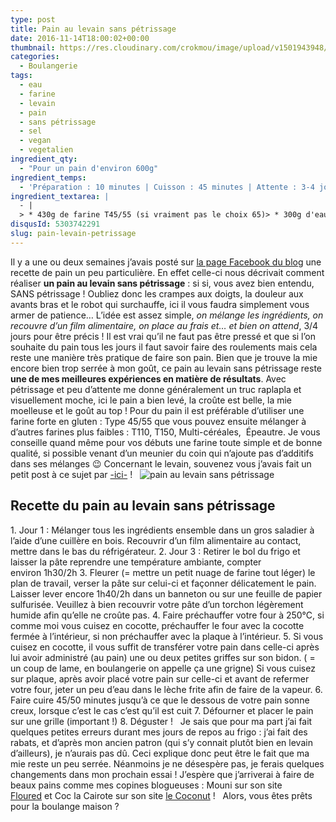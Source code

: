 ```yaml
---
type: post
title: Pain au levain sans pétrissage
date: 2016-11-14T18:00:02+00:00
thumbnail: https://res.cloudinary.com/crokmou/image/upload/v1501943948/pain-levain-sans-petrissage-boulangerie-crokmou-blog-culinaire-belge.jpg
categories: 
  - Boulangerie
tags: 
  - eau
  - farine
  - levain
  - pain
  - sans pétrissage
  - sel
  - vegan
  - vegetalien
ingredient_qty: 
  - "Pour un pain d'environ 600g"
ingredient_temps: 
  - 'Préparation : 10 minutes | Cuisson : 45 minutes | Attente : 3-4 jours'
ingredient_textarea: |
  - |
  > * 430g de farine T45/55 (si vraiment pas le choix 65)> * 300g d'eau à température ambiante> * 90g de [levain liquide](http://www.crokmou.com/2014/06/levain-fait-maison)> * 8g de sel
disqusId: 5303742291
slug: pain-levain-petrissage
---
```


Il y a une ou deux semaines j’avais posté sur [la page Facebook du blog](https://www.facebook.com/crokmou.blog/posts/1214464865288572) une recette de pain un peu particulière. En effet celle-ci nous décrivait comment réaliser **un pain au levain sans pétrissage** : si si, vous avez bien entendu, SANS pétrissage ! Oubliez donc les crampes aux doigts, la douleur aux avants bras et le robot qui surchauffe, ici il vous faudra simplement vous armer de patience… L’idée est assez simple, _on mélange les ingrédients, on recouvre d’un film alimentaire, on place au frais et… et bien on attend_, 3/4 jours pour être précis ! Il est vrai qu’il ne faut pas être pressé et que si l’on souhaite du pain tous les jours il faut savoir faire des roulements mais cela reste une manière très pratique de faire son pain. Bien que je trouve la mie encore bien trop serrée à mon goût, ce pain au levain sans pétrissage reste **une de mes meilleures expériences en matière de résultats**. Avec pétrissage et peu d’attente me donne généralement un truc raplapla et visuellement moche, ici le pain a bien levé, la croûte est belle, la mie moelleuse et le goût au top ! Pour du pain il est préférable d’utiliser une farine forte en gluten : Type 45/55 que vous pouvez ensuite mélanger à d’autres farines plus faibles : T110, T150, Multi-céréales,  Épeautre. Je vous conseille quand même pour vos débuts une farine toute simple et de bonne qualité, si possible venant d’un meunier du coin qui n’ajoute pas d’additifs dans ses mélanges 😉 Concernant le levain, souvenez vous j’avais fait un petit post à ce sujet par [-ici-](http://www.crokmou.com/2014/06/levain-fait-maison) !   ![pain au levain sans pétrissage](http://www.crokmou.com/wp-content/uploads/2016/11/pain-levain-sans-petrissage-boulangerie-crokmou-blog-culinaire-belge-1.jpg)  

## **Recette du pain au levain sans pétrissage**

1\. Jour 1 : Mélanger tous les ingrédients ensemble dans un gros saladier à l’aide d’une cuillère en bois. Recouvrir d’un film alimentaire au contact, mettre dans le bas du réfrigérateur. 2\. Jour 3 : Retirer le bol du frigo et laisser la pâte reprendre une température ambiante, compter environ 1h30/2h 3\. Fleurer (= mettre un petit nuage de farine tout léger) le plan de travail, verser la pâte sur celui-ci et façonner délicatement le pain. Laisser lever encore 1h40/2h dans un banneton ou sur une feuille de papier sulfurisée. Veuillez à bien recouvrir votre pâte d’un torchon légèrement humide afin qu’elle ne croûte pas. 4\. Faire préchauffer votre four à 250°C, si comme moi vous cuisez en cocotte, préchauffer le four avec la cocotte fermée à l’intérieur, si non préchauffer avec la plaque à l’intérieur. 5\. Si vous cuisez en cocotte, il vous suffit de transférer votre pain dans celle-ci après lui avoir administré (au pain) une ou deux petites griffes sur son bidon. ( = un coup de lame, en boulangerie on appelle ça une grigne) Si vous cuisez sur plaque, après avoir placé votre pain sur celle-ci et avant de refermer votre four, jeter un peu d’eau dans le lèche frite afin de faire de la vapeur. 6\. Faire cuire 45/50 minutes jusqu’à ce que le dessous de votre pain sonne creux, lorsque c’est le cas c’est qu’il est cuit 7\. Défourner et placer le pain sur une grille (important !) 8\. Déguster !   Je sais que pour ma part j’ai fait quelques petites erreurs durant mes jours de repos au frigo : j’ai fait des rabats, et d’après mon ancien patron (qui s’y connait plutôt bien en levain d’ailleurs), je n’aurais pas dû. Ceci explique donc peut être le fait que ma mie reste un peu serrée. Néanmoins je ne désespère pas, je ferais quelques changements dans mon prochain essai ! J’espère que j’arriverai à faire de beaux pains comme mes copines blogueuses : Mouni sur son site [Floured](http://floured.fr/) et Coc la Cairote sur son site [le Coconut](https://www.lecoconutblog.com) !   Alors, vous êtes prêts pour la boulange maison ?